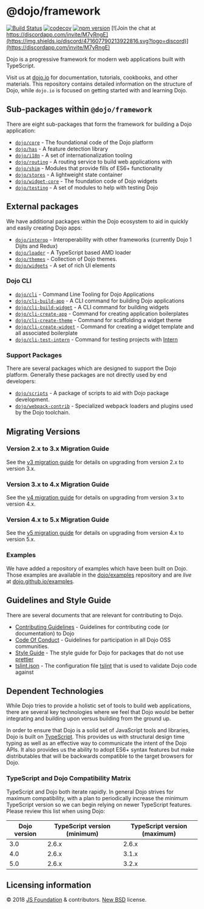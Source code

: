 # @dojo/framework

[![Build Status](https://travis-ci.org/dojo/framework.svg?branch=master)](https://travis-ci.org/dojo/framework)
[![codecov](https://codecov.io/gh/dojo/framework/branch/master/graph/badge.svg)](https://codecov.io/gh/dojo/framework)
[![npm version](https://badge.fury.io/js/%40dojo%2Fframework.svg)](https://badge.fury.io/js/%40dojo%2Fframework)
[![Join the chat at https://discordapp.com/invite/M7yRngE](https://img.shields.io/discord/471607790213922816.svg?logo=discord)](https://discordapp.com/invite/M7yRngE)

Dojo is a progressive framework for modern web applications built with TypeScript.

Visit us at [dojo.io](https://dojo.io/) for documentation, tutorials, cookbooks, and other materials. This repository contains detailed information on the structure of Dojo, while `dojo.io` is focused on getting started with and learning Dojo.

## Sub-packages within `@dojo/framework`

There are eight sub-packages that form the framework for building a Dojo application:

-   [`dojo/core`](src/core/README.md) - The foundational code of the Dojo platform
-   [`dojo/has`](src/has/README.md) - A feature detection library
-   [`dojo/i18n`](docs/en/i18n/) - A set of internationalization tooling
-   [`dojo/routing`](src/routing/README.md) - A routing service to build web applications with
-   [`dojo/shim`](src/shim/README.md) - Modules that provide fills of ES6+ functionality
-   [`dojo/stores`](src/stores/README.md) - A lightweight state container
-   [`dojo/widget-core`](src/widget-core/README.md) - The foundation code of Dojo widgets
-   [`dojo/testing`](src/testing/README.md) - A set of modules to help with testing Dojo

## External packages

We have additional packages within the Dojo ecosystem to aid in quickly and easily creating Dojo apps:

-   [`dojo/interop`](https://github.com/dojo/interop) - Interoperability with other frameworks (currently Dojo 1 Dijits and Redux)
-   [`dojo/loader`](https://github.com/dojo/loader) - A TypeScript based AMD loader
-   [`dojo/themes`](https://github.com/dojo/themes) - Collection of Dojo themes.
-   [`dojo/widgets`](https://github.com/dojo/widgets) - A set of rich UI elements

### Dojo CLI

-   [`dojo/cli`](https://github.com/dojo/cli) - Command Line Tooling for Dojo Applications
-   [`dojo/cli-build-app`](https://github.com/dojo/cli-build-app) - A CLI command for building Dojo applications
-   [`dojo/cli-build-widget`](https://github.com/dojo/cli-build-widget) - A CLI command for building widgets
-   [`dojo/cli-create-app`](https://github.com/dojo/cli-create-app) - Command for creating application boilerplates
-   [`dojo/cli-create-theme`](https://github.com/dojo/cli-create-theme) - Command for scaffolding a widget theme
-   [`dojo/cli-create-widget`](https://github.com/dojo/cli-create-widget) - Command for creating a widget template and all associated boilerplate
-   [`dojo/cli-test-intern`](https://github.com/dojo/cli-test-intern) - Command for testing projects with [Intern](https://theintern.github.io)

### Support Packages

There are several packages which are designed to support the Dojo platform. Generally these packages are not directly used by end developers:

-   [`dojo/scripts`](https://github.com/dojo/scripts) - A package of scripts to aid with Dojo package development.
-   [`dojo/webpack-contrib`](https://github.com/dojo/webpack-contrib) - Specialized webpack loaders and plugins used by the Dojo toolchain.

## Migrating Versions

### Version 2.x to 3.x Migration Guide

See the [v3 migration guide](./docs/V3-Migration-Guide.md) for details on upgrading from version 2.x to version 3.x.

### Version 3.x to 4.x Migration Guide

See the [v4 migration guide](./docs/V4-Migration-Guide.md) for details on upgrading from version 3.x to version 4.x.

### Version 4.x to 5.x Migration Guide

See the [v5 migration guide](./docs/V5-Migration-Guide.md) for details on upgrading from version 4.x to version 5.x.

### Examples

We have added a repository of examples which have been built on Dojo. Those examples are available
in the [dojo/examples](https://github.com/dojo/examples) repository and are _live_ at [dojo.github.io/examples](https://dojo.github.io/examples).

## Guidelines and Style Guide

There are several documents that are relevant for contributing to Dojo.

-   [Contributing Guidelines](CONTRIBUTING.md) - Guidelines for contributing code (or documentation) to Dojo
-   [Code Of Conduct](CODE_OF_CONDUCT.md) - Guidelines for participation in all Dojo OSS communities.
-   [Style Guide](STYLE.md) - The style guide for Dojo for packages that do not use [prettier](https://prettier.io)
-   [tslint.json](https://github.com/dojo/dojo2-package-template/blob/master/tslint.json) - The configuration file [tslint](https://palantir.github.io/tslint/) that is used to validate Dojo code against

## Dependent Technologies

While Dojo tries to provide a holistic set of tools to build web applications, there are several key technologies where we feel that Dojo would be better integrating and building upon versus building from the ground up.

In order to ensure that Dojo is a solid set of JavaScript tools and libraries, Dojo is built on [TypeScript](https://www.typescriptlang.org/). This provides us with structural design time typing as well as an effective way to communicate the intent of the Dojo APIs. It also provides us the ability to adopt ES6+ syntax features but make distributables that will be backwards compatible to the target browsers for Dojo.

### TypeScript and Dojo Compatibility Matrix

TypeScript and Dojo both iterate rapidly. In general Dojo strives for maximum compatibility, with a plan to periodically increase the minimum TypeScript version so we can begin relying on newer TypeScript features. Please review this list when using Dojo:

| Dojo version | TypeScript version (minimum) | TypeScript version (maximum) |
| ------------ | ---------------------------- | ---------------------------- |
| 3.0          | 2.6.x                        | 2.6.x                        |
| 4.0          | 2.6.x                        | 3.1.x                        |
| 5.0          | 2.6.x                        | 3.2.x                        |

## Licensing information

© 2018 [JS Foundation](https://js.foundation/) & contributors. [New BSD](http://opensource.org/licenses/BSD-3-Clause) license.
